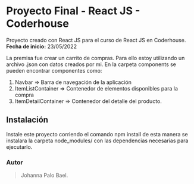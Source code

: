 # Proyecto Final - React JS - Coderhouse

Proyecto creado con React JS para el curso de React JS en Coderhouse.
**Fecha de inicio:** 23/05/2022

La premisa fue crear un carrito de compras.
Para ello estoy utilizando un archivo .json con datos creados por mi.
En la carpeta components se pueden encontrar componentes como:
1. Navbar => Barra de navegación de la aplicación
2. ItemListContainer => Contenedor de elementos disponibles para la compra
3. ItemDetailContainer => Contenedor del detalle del producto.


## Instalación
Instale este proyecto corriendo el comando npm install
de esta manera se instalara la carpeta node_modules/ con las dependencias necesarias para ejecutarlo.

### Autor
> Johanna Palo Bael.
